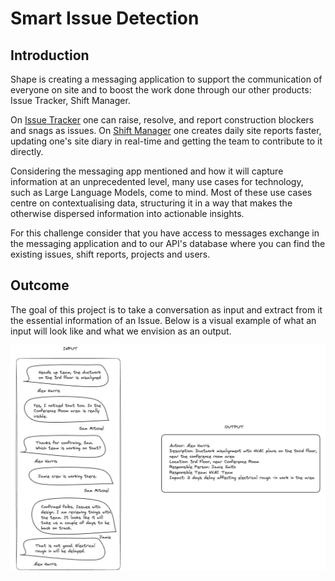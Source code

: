 # Smart Issue Detection

## Introduction
Shape is creating a messaging application to support the communication of everyone on site and to boost the work done through our other products: Issue Tracker, Shift Manager. 

On [Issue Tracker](https://www.shape.construction/product/issue-tracker) one can raise, resolve, and report construction blockers and snags as issues. On [Shift Manager](https://www.shape.construction/product/shift-manager) one creates daily site reports faster, updating one's site diary in real-time and getting the team to contribute to it directly. 

Considering the messaging app mentioned and how it will capture information at an unprecedented level, many use cases for technology, such as Large Language Models, come to mind. Most of these use cases centre on contextualising data, structuring it in a way that makes the otherwise dispersed information into actionable insights. 

For this challenge consider that you have access to messages exchange in the messaging application and to our API's database where you can find the existing issues, shift reports, projects and users.


## Outcome
The goal of this project is to take a conversation as input and extract from it the essential information of an Issue. Below is a visual example of what an input will look like and what we envision as an output.

![Example](example.png)